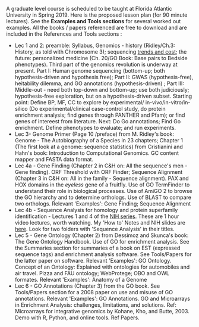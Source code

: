 A graduate level course is scheduled to be taught at Florida Atlantic University in Spring 2019. Here is the proposed lesson plan (for 90 minute lectures). See the **Examples and Tools sections** for several worked out examples. All the books / papers referenced are free to download and are included in the References and Tools sections :
* Lec 1 and 2: preamble: Syllabus, Genomics - history (Ridley/Ch.3: History, as told with Chromosome 3); sequencing [trends and cost](https://www.genome.gov/27565109/the-cost-of-sequencing-a-human-genome/); the future: personalized medicine (Ch. 20/GO Book: Base pairs to Bedside phenotypes). Third part of the genomics revolution is underway at present. Part I: Human genome sequencing (bottom-up; both hypothesis-driven and hypothesis free); Part II: GWAS (hypothesis-free), heitability dilemma, and GO annotations (hypothesis-driven) ; Part III: Middle-out - need both top-down and bottom-up; use both judiciously; hypothesis-free exploration, but on a hypothesis-driven subset. Starting point: Define BP, MF, CC to explore by experimental/ in-vivo/in-vitro/in-silico (Do experimental/clinical case-control study, do protein enrichment analysis; find genes through PANTHER and Pfam); or find genes of intereest from literature. Next: Do Go annotations; Find Go enrichment. Define phenotypes to evaluate; and run experiments. 
* Lec 3- Genome Primer (Page 10 /preface) from M. Ridley's book: Genome - The Autobiography of a Species in 23 chapters; Chapter 1 (The first look at a genome: sequence statistics) from Cristianini and Hahn's book: Introduction to Computational Genomics. GC content mapper and FASTA data format. 
* Lec 4a - Gene Finding (Chapter 2 in C&H on: All the sequence's men - Gene finding). ORF Threshold with ORF Finder; Sequence Alignment (Chapter 3 in C&H on: All in the family - Sequence alignment). PAX and HOX domains in the *eyeless* gene of a fruitfly. Use of GO TermFinder to understand their role in biological processes. Use of AmiGO 2 to browse the GO hierarchy and to determine orthologs. Use of BLAST to compare two orthologs. Relevant 'Examples': Gene Finding; Sequence Alignment 
* Lec 4b - Sequence Analysis for homology and protein superfamily identification - Lectures 1 and 4 of the [NIH series](https://www.genome.gov/12514288/current-topics-in-genome-analysis-2016-course-syllabus-handouts-and-videos/). These are 1 hour video lectures, worth watching. My 'How to' Notes and NIH slides are [here](https://github.com/RShankar/Semantic-Web-for-Genomics/tree/master/NIH%20Lecture%20Series). Look for two folders with 'Sequence Analysis' in their titles. 
* Lec 5 - Gene Ontology (Chapter 2) from Dessimoz and Skunca's book: The Gene Ontology Handbook. Use of GO for enrichment analysis. See the Summaries section for summaries of a book on EST (expressed sequence tags) and enrichment analysis software. See Tools/Papers for the latter paper on software. Relevant 'Examples': GO Ontology. Concept of an Ontology: Explained with ontologies for automobiles and air travel. Pizza and  FAU ontology; WebProtege; OBO and  OWL formates. Relevant 'Examples': Anatomy of a Genome
* Lec 6 - GO Annotations (Chapter 3) from the GO book. See Tools/Papers section for a 2008 paper on  use and misuse of GO annotations. Relevant 'Examples': GO Annotations. GO and Microarrays in  Enrichment Analysis: challenges, limitations, and solutions. Ref: Microarrays for integrative genomics by Kohane, Kho, and Butte, 2003. Demo with R, Python, and online tools. Ref Papers. 
